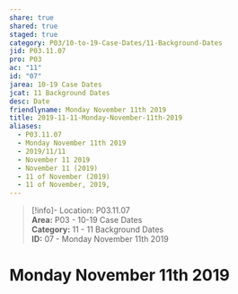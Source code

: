 ```yaml
---  
share: true  
shared: true  
staged: true  
category: P03/10-to-19-Case-Dates/11-Background-Dates  
jid: P03.11.07  
pro: P03  
ac: "11"  
id: "07"  
jarea: 10-19 Case Dates  
jcat: 11 Background Dates  
desc: Date  
friendlyname: Monday November 11th 2019  
title: 2019-11-11-Monday-November-11th-2019  
aliases:  
  - P03.11.07  
  - Monday November 11th 2019  
  - 2019/11/11  
  - November 11 2019  
  - November 11 (2019)  
  - 11 of November (2019)  
  - 11 of November, 2019,  
---  
```

  
>[!info]- Location: P03.11.07  
>**Area:** P03 - 10-19 Case Dates  
>**Category:** 11 - 11 Background Dates  
>**ID:** 07 - Monday November 11th 2019  
  
# Monday November 11th 2019  
